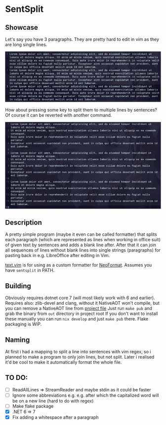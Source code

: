 # SentSplit
## Showcase

Let's say you have 3 paragraphs. They are pretty hard to edit in vim as they are long single lines.

![before](images/before.png)

How about pressing some key to split them to multiple lines by sentences?
Of course it can be reverted with another command.

![after](images/after.png)

## Description

A pretty simple program (maybe it even can be called formatter) that splits each paragraph (which are represented as lines when working in office suit) of given text by sentences and adds a blank line after.
After that it can join all sequences of lines without blank lines into single strings (paragraphs) for pasting back in e.g. LibreOffice after editing in Vim.

[text.vim](text.vim) 
is for using as a custom formatter for 
[NeoFormat](https://github.com/sbdchd/neoformat).
Assumes you have `sentsplit` in PATH.

## Building

Obviously requires dotnet core 7 (will most likely work with 6 and earlier).
Requires also: zlib-devel and clang, without it NativeAOT won't compile, but you can remove a NativeAOT line from [project file](SentSplit.csproj)
Just run `make pub` and grab the binary from `out` directory in project root
If you don't want to install these manually you can run `nix develop` and just `make pub` there. Flake packaging is WIP.

## Naming

At first i had a mapping to split a line into sentences with vim regex, so i planned to make a program to only join lines, but not split.
Later i realised it'd be cool to make it automatically format the whole file.

## TO DO:

- [ ] ReadAllLines => StreamReader and maybe stdin as it could be faster
- [ ] Ignore some abbreviations e.g. e.g. after which the capitalized word will be on a new line (hard to do with regex)
- [ ] Make flake package
- [x] .NET 6 => 7 
- [x] Fix adding a whitespace after a paragraph
